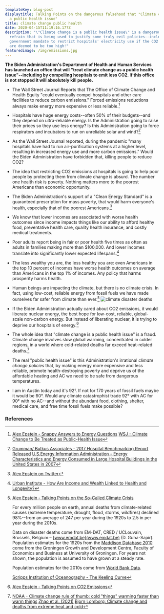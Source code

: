 ```yaml
---
templateKey: blog-post
displaytitle: Talking Points on the dangerous falsehood that "Climate change is
  a public health issue"
title: climate change public health
date: 2020-04-15T11:19:16.177Z
description: "\"Climate change is a public health issue\" is a dangerous new
  refrain that is being used to justify some truly evil policies--including a
  government mandate to restrict hospitals' electricity use if the CO2 emissions
  are deemed to be too high!"
featuredimage: /img/emissions.jpg
---
```

**The Biden Administration's Department of Health and Human Services has launched an office that will "treat climate change as a public health issue"--including by compelling hospitals to emit less CO2. If this office is not stopped it will absolutely kill people.**

- ​​The Wall Street Journal Reports that The Office of Climate Change and Health Equity "could eventually compel hospitals and other care facilities to reduce carbon emissions." Forced emissions reductions always make energy more expensive or less reliable.[^1]

- Hospitals have huge energy costs--often 50% of their budgets--and they depend on ultra-reliable energy. Is the Administration going to raise their prices so they use less energy? Is this Administration going to force respirators and incubators to run on unreliable solar and wind?[^2]

- As the Wall Street Journal reported, during the pandemic "many hospitals have had to run air-purification systems at a higher level, resulting in increased energy use and more carbon emissions." Would the Biden Administration have forbidden that, killing people to reduce CO2?

- The idea that restricting CO2 emissions at hospitals is going to help poor people by protecting them from climate change is absurd. The number one health risk is poverty. Nothing matters more to the poorest Americans than economic opportunity.

- The Biden Administration's support of a "Clean Energy Standard" is a guaranteed prescription for mass poverty, that would harm everyone's health, especially that of the poorest Americans.[^3]

- We know that lower incomes are associated with worse health outcomes since income impacts things like our ability to afford healthy food, preventative health care, quality health insurance, and costly medical treatments.

- Poor adults report being in fair or poor health five times as often as adults in families making more than $100,000. And lower incomes translate into significantly lower expected lifespans.[^4]

- The less wealthy you are, the less healthy you are: even Americans in the top 10 percent of incomes have worse health outcomes on average than Americans in the top 1% of incomes. Any policy that harms prosperity harms health.

- Human beings are impacting the climate, but there is no climate crisis. In fact, using low-cost, reliable energy from fossil fuels we have made ourselves far safer from climate than ever.[^5]
![climate disaster deaths](/img/art-03-more-fossil-fuel-use-plummeting-climate-related-disaster-deaths.png)

- If the Biden Administration actually cared about CO2 emissions, it would liberate nuclear energy, the best hope for low-cost, reliable, global-scale non-carbon energy. But instead of liberating nuclear, it is trying to deprive our hospitals of energy.[^6]

- The whole idea that "climate change is a public health issue" is a fraud. Climate change involves slow global warming, concentrated in colder regions, in a world where cold-related deaths far exceed heat-related deaths.[^7]

- The real "public health issue" is this Administration's irrational *climate change policies* that, by making energy more expensive and less reliable, promote health-destroying poverty and deprive us of the affordable heating and AC we need to be safe from dangerous temperatures.

- I am in Austin today and it's 92°. If not for 170 years of fossil fuels maybe it would be 90°.
    Would any climate catastrophist trade 92° with AC for 90° with no AC--and without the abundant food, clothing, shelter, medical care, and free time fossil fuels make possible?

### References

[^1]:
    [Alex Epstein - Snappy Answers to Energy Questions](https://energytalkingpoints.com/energy-q-a/)
    [WSJ - Climate Change to Be Treated as Public-Health Issue](https://www.wsj.com/articles/climate-change-to-be-treated-as-public-health-issue-11630315800)

[^2]:
    [Grumman/ Butkus Associates - 2017 Hospital Benchmarking Report Released](https://mailchi.mp/grummanbutkus.com/othzpxiqzw)
    [U.S.Energy Information Administration - Energy Characteristics and Energy Consumed in Large Hospital Buildings in the United States in 2007](https://www.eia.gov/consumption/commercial/reports/2007/large-hospital.php)

[^3]: [Alex Epstein on Twitter](https://twitter.com/AlexEpstein/status/1418243194727194626)

[^4]: [Urban Institute - How Are Income and Wealth Linked to Health and Longevity?](https://www.urban.org/sites/default/files/publication/49116/2000178-How-are-Income-and-Wealth-Linked-to-Health-and-Longevity.pdf)

[^5]:
    [Alex Epstein - Talking Points on the So-Called Climate Crisis](https://energytalkingpoints.com/climate-crisis/)

    For every million people on earth, annual deaths from climate-related causes (extreme temperature, drought, flood, storms, wildfires) declined 98%--from an average of 247 per year during the 1920s to 2.5 in per year during the 2010s.

    Data on disaster deaths come from EM-DAT, CRED / UCLouvain, Brussels, Belgium – [www.emdat.be](www.emdat.be) (D. Guha-Sapir).
    Population estimates for the 1920s from the [Maddison Database 2010](https://www.rug.nl/ggdc/historicaldevelopment/maddison/releases/maddison-database-2010) come from the Groningen Growth and Development Centre, Faculty of Economics and Business at University of Groningen. For years not shown, the population is assumed to have grown at a steady rate.

    Population estimates for the 2010s come from [World Bank Data](https://data.worldbank.org/indicator/SP.POP.TOTL).

    [Scripps Institution of Oceanography - The Keeling Curve](https://keelingcurve.ucsd.edu/)

[^6]: [Alex Epstein - Talking Points on CO2 Emissions](https://energytalkingpoints.com/co2-emissions/)

[^7]:
    [NOAA - Climate change rule of thumb: cold "things" warming faster than warm things](https://www.climate.gov/news-features/blogs/beyond-data/climate-change-rule-thumb-cold-things-warming-faster-warm-things)
    [Zhao et al. (2021)](https://doi.org/10.1016/S2542-5196(21)00081-4)
    [Bjorn Lomborg: Climate change and deaths from extreme heat and cold](https://financialpost.com/opinion/bjorn-lomborg-climate-change-and-deaths-from-extreme-heat-and-cold)